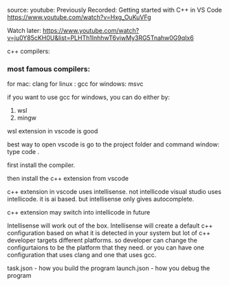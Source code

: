 source: youtube: Previously Recorded: Getting started with C++ in VS Code
https://www.youtube.com/watch?v=Hxg_OuKuVFg

Watch later:
https://www.youtube.com/watch?v=ju0Y85cKH0U&list=PLHTh1InhhwT6vjwMy3RG5Tnahw0G9qIx6



c++ compilers:

### most famous compilers:

for mac: clang
for linux : gcc
for windows: msvc

if you want to use gcc for windows, you can do either by:
1) wsl
2) mingw

wsl extension in vscode is good

best way to open vscode is go to the project folder and command window: type code .

first install the compiler.

then install the c++ extension from vscode

c++ extension in vscode uses intellisense. not intellicode
visual studio uses intellicode. it is ai based. but  intellisense only gives autocomplete.

c++ extension may switch into intellicode in future


Intellisense will work out of the box. Intellisense will create a default c++ configuration based on what it is detected in your system but lot of c++ developer targets different platforms. so developer can change the configurtaions to be the platform that they need. or you can have one configuration that uses clang and one that uses gcc.



task.json - how you build the program
launch.json - how you debug the program

